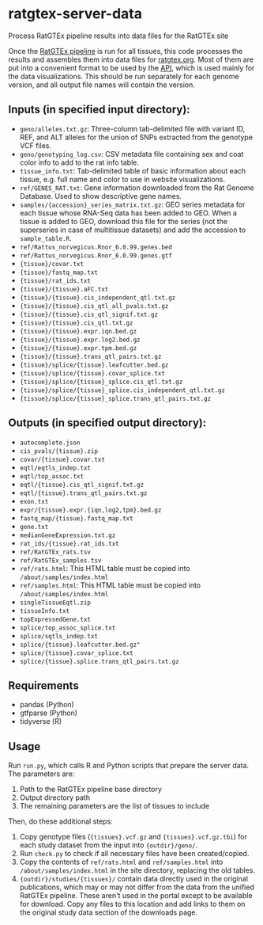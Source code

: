 # ratgtex-server-data
Process RatGTEx pipeline results into data files for the RatGTEx site

Once the [RatGTEx pipeline](https://github.com/daniel-munro/ratgtex-pipeline) is run for all tissues, this code processes the results and assembles them into data files for [ratgtex.org](https://ratgtex.org). Most of them are put into a convenient format to be used by the [API](github.com/daniel-munro/ratgtex), which is used mainly for the data visualizations. This should be run separately for each genome version, and all output file names will contain the version.

## Inputs (in specified input directory):

- `geno/alleles.txt.gz`: Three-column tab-delimited file with variant ID, REF, and ALT alleles for the union of SNPs extracted from the genotype VCF files.
- `geno/genotyping_log.csv`: CSV metadata file containing sex and coat color info to add to the rat info table.
- `tissue_info.txt`: Tab-delimited table of basic information about each tissue, e.g. full name and color to use in website visualizations.
- `ref/GENES_RAT.txt`: Gene information downloaded from the Rat Genome Database. Used to show descriptive gene names.
- `samples/{accession}_series_matrix.txt.gz`: GEO series metadata for each tissue whose RNA-Seq data has been added to GEO. When a tissue is added to GEO, download this file for the series (not the superseries in case of multitissue datasets) and add the accession to `sample_table.R`.
- `ref/Rattus_norvegicus.Rnor_6.0.99.genes.bed`
- `ref/Rattus_norvegicus.Rnor_6.0.99.genes.gtf`
- `{tissue}/covar.txt`
- `{tissue}/fastq_map.txt`
- `{tissue}/rat_ids.txt`
- `{tissue}/{tissue}.aFC.txt`
- `{tissue}/{tissue}.cis_independent_qtl.txt.gz`
- `{tissue}/{tissue}.cis_qtl_all_pvals.txt.gz`
- `{tissue}/{tissue}.cis_qtl_signif.txt.gz`
- `{tissue}/{tissue}.cis_qtl.txt.gz`
- `{tissue}/{tissue}.expr.iqn.bed.gz`
- `{tissue}/{tissue}.expr.log2.bed.gz`
- `{tissue}/{tissue}.expr.tpm.bed.gz`
- `{tissue}/{tissue}.trans_qtl_pairs.txt.gz`
- `{tissue}/splice/{tissue}.leafcutter.bed.gz`
- `{tissue}/splice/{tissue}.covar_splice.txt`
- `{tissue}/splice/{tissue}_splice.cis_qtl.txt.gz`
- `{tissue}/splice/{tissue}_splice.cis_independent_qtl.txt.gz`
- `{tissue}/splice/{tissue}_splice.trans_qtl_pairs.txt.gz`

## Outputs (in specified output directory):

- `autocomplete.json`
- `cis_pvals/{tissue}.zip`
- `covar/{tissue}.covar.txt`
- `eqtl/eqtls_indep.txt`
- `eqtl/top_assoc.txt`
- `eqtl/{tissue}.cis_qtl_signif.txt.gz`
- `eqtl/{tissue}.trans_qtl_pairs.txt.gz`
- `exon.txt`
- `expr/{tissue}.expr.{iqn,log2,tpm}.bed.gz`
- `fastq_map/{tissue}.fastq_map.txt`
- `gene.txt`
- `medianGeneExpression.txt.gz`
- `rat_ids/{tissue}.rat_ids.txt`
- `ref/RatGTEx_rats.tsv`
- `ref/RatGTEx_samples.tsv`
- `ref/rats.html`: This HTML table must be copied into `/about/samples/index.html`
- `ref/samples.html`: This HTML table must be copied into `/about/samples/index.html`
- `singleTissueEqtl.zip`
- `tissueInfo.txt`
- `topExpressedGene.txt`
- `splice/top_assoc_splice.txt`
- `splice/sqtls_indep.txt`
- `splice/{tissue}.leafcutter.bed.gz"`
- `splice/{tissue}.covar_splice.txt`
- `splice/{tissue}.splice.trans_qtl_pairs.txt.gz`

## Requirements

- pandas (Python)
- gtfparse (Python)
- tidyverse (R)

## Usage

Run `run.py`, which calls R and Python scripts that prepare the server data. The parameters are:

1. Path to the RatGTEx pipeline base directory
2. Output directory path
3. The remaining parameters are the list of tissues to include

Then, do these additional steps:

1. Copy genotype files (`{tissues}.vcf.gz` and `{tissues}.vcf.gz.tbi`) for each study dataset from the input into `{outdir}/geno/`.
2. Run `check.py` to check if all necessary files have been created/copied.
3. Copy the contents of `ref/rats.html` and `ref/samples.html` into `/about/samples/index.html` in the site directory, replacing the old tables.
4. `{outdir}/studies/{tissues}/` contain data directly used in the original publications, which may or may not differ from the data from the unified RatGTEx pipeline. These aren't used in the portal except to be available for download. Copy any files to this location and add links to them on the original study data section of the downloads page.
